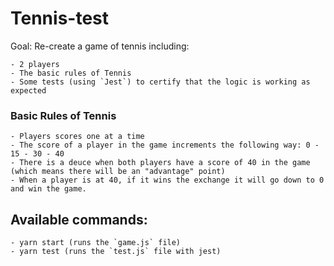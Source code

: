 # Tennis-test

Goal: Re-create a game of tennis including:

    - 2 players
    - The basic rules of Tennis
    - Some tests (using `Jest`) to certify that the logic is working as expected

### Basic Rules of Tennis
    - Players scores one at a time
    - The score of a player in the game increments the following way: 0 - 15 - 30 - 40
    - There is a deuce when both players have a score of 40 in the game (which means there will be an "advantage" point)
    - When a player is at 40, if it wins the exchange it will go down to 0 and win the game.


## Available commands:
    - yarn start (runs the `game.js` file)
    - yarn test (runs the `test.js` file with jest)